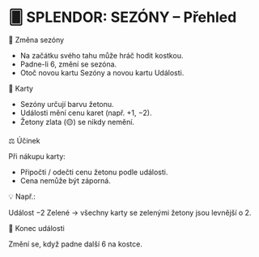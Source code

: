 # 🂠 SPLENDOR: SEZÓNY – Přehled

🎲 Změna sezóny

- Na začátku svého tahu může hráč hodit kostkou.
- Padne-li 6, změní se sezóna.
- Otoč novou kartu Sezóny a novou kartu Události.

💎 Karty
- Sezóny určují barvu žetonu.
- Události mění cenu karet (např. +1, −2).
- Žetony zlata (🟡) se nikdy nemění.

⚖️ Účinek

Při nákupu karty:
- Připočti / odečti cenu žetonu podle události.
- Cena nemůže být záporná.

💡 Např.:

Událost −2 Zelené → všechny karty se zelenými žetony jsou levnější o 2.

🔄 Konec události

Změní se, když padne další 6 na kostce.